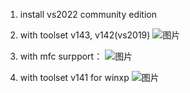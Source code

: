 1. install vs2022 community edition
2. with toolset v143, v142(vs2019)
![图片](https://user-images.githubusercontent.com/10056514/155878454-ef5ee3c7-e884-45cc-8054-d56f6fb8fdf5.png)

3. with mfc surpport：
![图片](https://user-images.githubusercontent.com/10056514/155878367-f5aea6a9-f013-43e8-97a4-3507a939df1e.png)

4. with toolset v141 for winxp
![图片](https://user-images.githubusercontent.com/10056514/155878487-02fcaf35-1e6b-40f4-bd56-d18d1ac78cfd.png)

